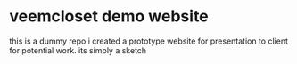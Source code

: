# veemcloset demo website
this is a dummy repo i created a prototype website for presentation to client for potential work. its simply a sketch
 